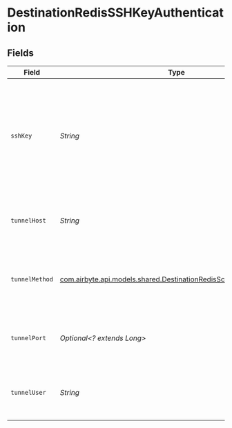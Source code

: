 # DestinationRedisSSHKeyAuthentication


## Fields

| Field                                                                                                                           | Type                                                                                                                            | Required                                                                                                                        | Description                                                                                                                     | Example                                                                                                                         |
| ------------------------------------------------------------------------------------------------------------------------------- | ------------------------------------------------------------------------------------------------------------------------------- | ------------------------------------------------------------------------------------------------------------------------------- | ------------------------------------------------------------------------------------------------------------------------------- | ------------------------------------------------------------------------------------------------------------------------------- |
| `sshKey`                                                                                                                        | *String*                                                                                                                        | :heavy_check_mark:                                                                                                              | OS-level user account ssh key credentials in RSA PEM format ( created with ssh-keygen -t rsa -m PEM -f myuser_rsa )             |                                                                                                                                 |
| `tunnelHost`                                                                                                                    | *String*                                                                                                                        | :heavy_check_mark:                                                                                                              | Hostname of the jump server host that allows inbound ssh tunnel.                                                                |                                                                                                                                 |
| `tunnelMethod`                                                                                                                  | [com.airbyte.api.models.shared.DestinationRedisSchemasTunnelMethod](../../models/shared/DestinationRedisSchemasTunnelMethod.md) | :heavy_check_mark:                                                                                                              | Connect through a jump server tunnel host using username and ssh key                                                            |                                                                                                                                 |
| `tunnelPort`                                                                                                                    | *Optional<? extends Long>*                                                                                                      | :heavy_minus_sign:                                                                                                              | Port on the proxy/jump server that accepts inbound ssh connections.                                                             | 22                                                                                                                              |
| `tunnelUser`                                                                                                                    | *String*                                                                                                                        | :heavy_check_mark:                                                                                                              | OS-level username for logging into the jump server host.                                                                        |                                                                                                                                 |